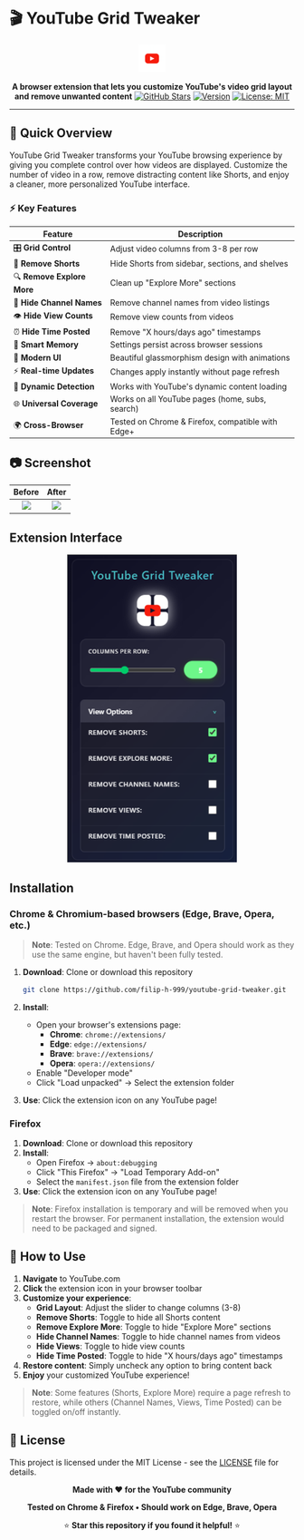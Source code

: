 # 🎬 YouTube Grid Tweaker

<div align="center">

![Extension Preview](assets/images/yotubeGrid48.png)

**A browser extension that lets you customize YouTube's video grid layout and remove unwanted content**
[![GitHub Stars](https://img.shields.io/github/stars/filip-h-999/youtube-grid-tweaker?style=for-the-badge)](https://github.com/filip-h-999/youtube-grid-tweaker/stargazers)
[![Version](https://img.shields.io/badge/version-1.2-success?style=for-the-badge)](https://github.com/filip-h-999/youtube-grid-tweaker/releases)
[![License: MIT](https://img.shields.io/badge/License-MIT-yellow?style=for-the-badge)](https://opensource.org/licenses/MIT)

</div>

---

## 🚀 Quick Overview

YouTube Grid Tweaker transforms your YouTube browsing experience by giving you complete control over how videos are displayed. Customize the number of video in a row, remove distracting content like Shorts, and enjoy a cleaner, more personalized YouTube interface.

### ⚡ Key Features

| Feature                    | Description                                       |
| -------------------------- | ------------------------------------------------- |
| 🎛️ **Grid Control**        | Adjust video columns from 3-8 per row             |
| 🚫 **Remove Shorts**       | Hide Shorts from sidebar, sections, and shelves   |
| 🔍 **Remove Explore More** | Clean up "Explore More" sections                  |
| 👤 **Hide Channel Names**  | Remove channel names from video listings          |
| 👁️ **Hide View Counts**    | Remove view counts from videos                    |
| ⏰ **Hide Time Posted**    | Remove "X hours/days ago" timestamps              |
| 💾 **Smart Memory**        | Settings persist across browser sessions          |
| 🎨 **Modern UI**           | Beautiful glassmorphism design with animations    |
| ⚡ **Real-time Updates**   | Changes apply instantly without page refresh      |
| 🔄 **Dynamic Detection**   | Works with YouTube's dynamic content loading      |
| 🌐 **Universal Coverage**  | Works on all YouTube pages (home, subs, search)   |
| 🌍 **Cross-Browser**       | Tested on Chrome & Firefox, compatible with Edge+ |

## 📷 Screenshot

| **Before** | **After** |
| :--------: | :-------: |
|  ![][b1]   |  ![][a1]  |

[b1]: assets/images/Screenshot-before.png
[a1]: assets/images/Screenshot-after.png

## Extension Interface

<div align="center">

<img src="assets/images/screenshot2.png" alt="Extension Popup" width="300">

</div>

## Installation

### Chrome & Chromium-based browsers (Edge, Brave, Opera, etc.)

> **Note**: Tested on Chrome. Edge, Brave, and Opera should work as they use the same engine, but haven't been fully tested.

1. **Download**: Clone or download this repository

   ```bash
   git clone https://github.com/filip-h-999/youtube-grid-tweaker.git
   ```

2. **Install**:

   - Open your browser's extensions page:
     - **Chrome**: `chrome://extensions/`
     - **Edge**: `edge://extensions/`
     - **Brave**: `brave://extensions/`
     - **Opera**: `opera://extensions/`
   - Enable "Developer mode"
   - Click "Load unpacked" → Select the extension folder

3. **Use**: Click the extension icon on any YouTube page!

### Firefox

1. **Download**: Clone or download this repository
2. **Install**:
   - Open Firefox → `about:debugging`
   - Click "This Firefox" → "Load Temporary Add-on"
   - Select the `manifest.json` file from the extension folder
3. **Use**: Click the extension icon on any YouTube page!

> **Note**: Firefox installation is temporary and will be removed when you restart the browser. For permanent installation, the extension would need to be packaged and signed.

## 📖 How to Use

1. **Navigate** to YouTube.com
2. **Click** the extension icon in your browser toolbar
3. **Customize your experience**:
   - **Grid Layout**: Adjust the slider to change columns (3-8)
   - **Remove Shorts**: Toggle to hide all Shorts content
   - **Remove Explore More**: Toggle to hide "Explore More" sections
   - **Hide Channel Names**: Toggle to hide channel names from videos
   - **Hide Views**: Toggle to hide view counts
   - **Hide Time Posted**: Toggle to hide "X hours/days ago" timestamps
4. **Restore content**: Simply uncheck any option to bring content back
5. **Enjoy** your customized YouTube experience!

> **Note**: Some features (Shorts, Explore More) require a page refresh to restore, while others (Channel Names, Views, Time Posted) can be toggled on/off instantly.

## 📄 License

This project is licensed under the MIT License - see the [LICENSE](LICENSE) file for details.

<div align="center">

**Made with ❤️ for the YouTube community**

**Tested on Chrome & Firefox • Should work on Edge, Brave, Opera**

⭐ **Star this repository if you found it helpful!** ⭐

</div>
